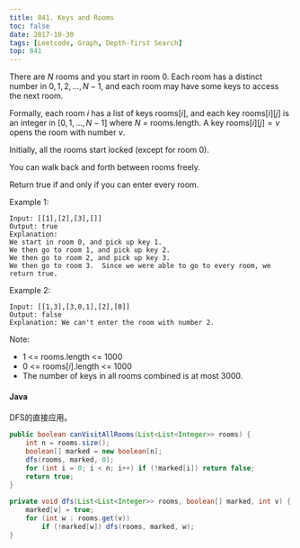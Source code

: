 ```yaml
---
title: 841. Keys and Rooms
toc: false
date: 2017-10-30
tags: [Leetcode, Graph, Depth-first Search]
top: 841
---
```


There are $N$ rooms and you start in room 0.  Each room has a distinct number in $0, 1, 2, ..., N-1$, and each room may have some keys to access the next room. 

Formally, each room $i$ has a list of keys rooms$[i]$, and each key rooms$[i][j]$ is an integer in $[0, 1, ..., N-1]$ where $N$ = rooms.length.  A key rooms$[i][j] = v$ opens the room with number $v$.

Initially, all the rooms start locked (except for room 0). 

You can walk back and forth between rooms freely.

Return true if and only if you can enter every room.

Example 1:

```
Input: [[1],[2],[3],[]]
Output: true
Explanation:  
We start in room 0, and pick up key 1.
We then go to room 1, and pick up key 2.
We then go to room 2, and pick up key 3.
We then go to room 3.  Since we were able to go to every room, we return true.
```

Example 2:

```
Input: [[1,3],[3,0,1],[2],[0]]
Output: false
Explanation: We can't enter the room with number 2.
```

Note:

* 1 <= rooms.length <= 1000
* 0 <= rooms$[i]$.length <= 1000
* The number of keys in all rooms combined is at most 3000.


#### Java

DFS的直接应用。

```Java
public boolean canVisitAllRooms(List<List<Integer>> rooms) {
    int n = rooms.size();
    boolean[] marked = new boolean[n];
    dfs(rooms, marked, 0);
    for (int i = 0; i < n; i++) if (!marked[i]) return false;
    return true;
}
    
private void dfs(List<List<Integer>> rooms, boolean[] marked, int v) {
    marked[v] = true;
    for (int w : rooms.get(v))
        if (!marked[w]) dfs(rooms, marked, w);
}
```

